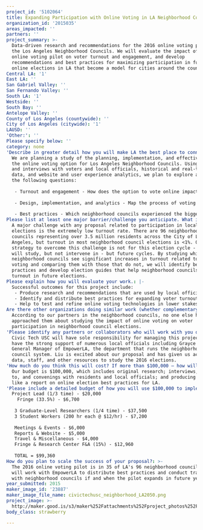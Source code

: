 ```yaml
---
project_id: '5102064'
title: Expanding Participation with Online Voting in LA Neighborhood Councils
organization_id: '2015035'
areas_impacted: ''
partners: ''
project_summary: >-
  Data-driven research and recommendations for the 2016 online voting pilot of
  the Los Angeles Neighborhood Councils. We will evaluate the impact of the
  online voting pilot on voter turnout and engagement, and develop
  recommendations and best practices for maximizing participation in future
  online elections in LA that become a model for cities around the country.
Central LA: '1'
East LA: ''
San Gabriel Valley: ''
San Fernando Valley: ''
South LA: '1'
Westside: ''
South Bay: ''
Antelope Valley: ''
County of Los Angeles (countywide): ''
City of Los Angeles (citywide): '1'
LAUSD: ''
'Other:': ''
Please specify below: ''
category: none
'Describe in greater detail how you will make LA the best place to connect:': >-
  We are planning a study of the planning, implementation, and effectiveness of
  the online voting option for Los Angeles Neighborhood Councils. Using surveys
  and interviews with voters and local officials, historical and real-time voter
  data, and website and user experience analytics, we plan to explore and answer
  the following questions:
   
   - Turnout and engagement - How does the option to vote online impact voter turnout in the 35 neighborhood councils that have signed on to use the system? What is the impact on turnout among young adults? What other kinds of local civic engagement are affected by the online voting option?
   
   - Design, implementation, and analytics - Map the process of voting to understand voter behavior and barriers to participation. How could the design and implementation of the voting platform, and the avenues through which users find and access it, be improved in future elections?
   
   - Best practices - Which neighborhood councils experienced the biggest boost in turnout because of the online option, and what can we learn from them? What are the best practices for other local, state, and national governments looking to implement online voting?
Please list at least one major barrier/challenge you anticipate. What is your strategy for overcoming these obstacles?: >-
  A major challenge with any proposal related to participation in local
  elections is the extremely low turnout rate. There are 96 neighborhood
  councils representing over 3.5 million residents across the City of Los
  Angeles, but turnout in most neighborhood council elections is <1%. Our
  strategy to overcome this challenge is not for this election cycle - which we
  will study, but not intervene in - but future cycles. By studying which
  neighborhood councils see significant increases in turnout related to online
  voting and comparing them with those that do not, we will identify best
  practices and develop election guides that help neighborhood councils maximize
  turnout in future elections.
Please explain how you will evaluate your work.: |-
  Successful outcomes for this project include:
   - Produce research and recommendations that are used by local officials across LA, and that contribute to expanded participation in neighborhood council elections.
   - Identify and distribute best practices for expanding voter turnout using easy-to-use online voting platforms that are as secure as possible given current technological limitations.
   - Help to test and refine online voting technologies in lower stakes elections like neighborhood councils before they are used in larger elections.
Are there other organizations doing similar work (whether complementary or competitive)? What is unique about your proposed approach?: >-
  According to our partners in the neighborhood councils, no one else has
  approached them about studying the impact of online voting on voter
  participation in neighborhood council elections.
'Please identify any partners or collaborators who will work with you on this project. How much of the $100,000 grant award will each partner receive?': >-
  Civic Tech USC will have sole responsibility for managing this project, but we
  have the strong support of numerous local officials including Grayce Liu,
  General Manager of EmpowerLA, the department that runs the neighborhood
  council system. Liu is excited about our proposal and has given us access to
  data, staff, and other resources to study the 2016 elections.
'How much do you think this will cost? If more than $100,000 – how will you cover the additional costs?': >-
  Our budget is $100,000, which includes original research; interviews, outreach
  to, and convenings with residents and local officials; and producing materials
  like a report on online election best practices for LA.
'Please include a detailed budget of how you will use $100,000 to implement this project.': |-
  Project Lead (1/3 time) - $20,000
    Fringe (33.5%) - $6,700
   
   3 Graduate-Level Researchers (1/4 time) - $37,500
   3 Student Workers (200 hr each @ $12/hr) - $7,200
   
   Meetings & Events - $6,000
   Reports & Website - $5,000
   Travel & Miscellaneous - $4,000
   Fringe & Research Center F&A (15%) - $12,960
   
   TOTAL = $99,360
How do you plan to scale the success of your proposal?: >-
  The 2016 online voting pilot is in 35 of LA's 96 neighborhood councils, and we
  will work with EmpowerLA to distribute best practices and conduct training
  with neighborhood councils if and when the pilot expands in future years.
year_submitted: 2015
maker_image_id: '23887'
maker_image_file_name: civictechusc_neighborhood_LA2050.png
project_image: >-
  http://maker.good.is/s3/maker%252Fattachments%252Fproject_photos%252Fimages%252F23887%252Fdisplay%252Fcivictechusc_neighborhood_LA2050.png=c570x385
body_class: strawberry

---
```

